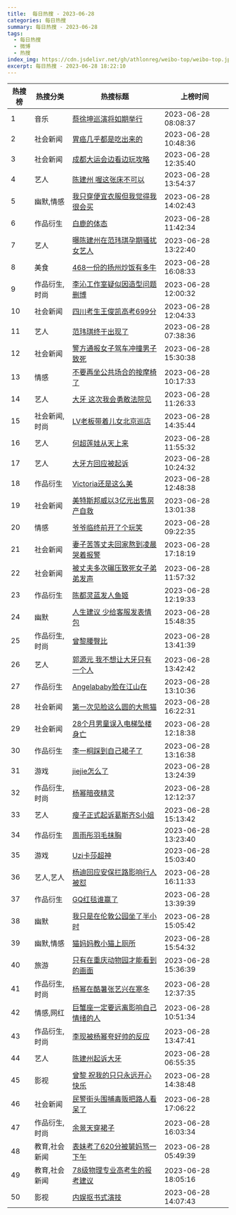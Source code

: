 ```yaml
---
title:  每日热搜 - 2023-06-28
categories: 每日热搜
summary: 每日热搜 - 2023-06-28
tags:
  - 每日热搜
  - 微博
  - 热搜
index_img: https://cdn.jsdelivr.net/gh/athlonreg/weibo-top/weibo-top.jpeg
excerpt: 每日热搜 - 2023-06-28 18:22:10
---
```


| 热搜榜 | 热搜分类 | 热搜标题 | 上榜时间 |
| --- | --- | --- | --- |
| 1 | 音乐 | [蔡徐坤巡演将如期举行](https://s.weibo.com/weibo%3Fq%3D%2523%E8%94%A1%E5%BE%90%E5%9D%A4%E5%B7%A1%E6%BC%94%E5%B0%86%E5%A6%82%E6%9C%9F%E4%B8%BE%E8%A1%8C%2523) | 2023-06-28 08:08:37 | 
| 2 | 社会新闻 | [胃癌几乎都是吃出来的](https://s.weibo.com/weibo%3Fq%3D%2523%E8%83%83%E7%99%8C%E5%87%A0%E4%B9%8E%E9%83%BD%E6%98%AF%E5%90%83%E5%87%BA%E6%9D%A5%E7%9A%84%2523) | 2023-06-28 10:48:36 | 
| 3 | 社会新闻 | [成都大运会边看边玩攻略](https://s.weibo.com/weibo%3Fq%3D%2523%E6%88%90%E9%83%BD%E5%A4%A7%E8%BF%90%E4%BC%9A%E8%BE%B9%E7%9C%8B%E8%BE%B9%E7%8E%A9%E6%94%BB%E7%95%A5%2523) | 2023-06-28 12:35:40 | 
| 4 | 艺人 | [陈建州 喔这张床不可以](https://s.weibo.com/weibo%3Fq%3D%2523%E9%99%88%E5%BB%BA%E5%B7%9E%20%E5%96%94%E8%BF%99%E5%BC%A0%E5%BA%8A%E4%B8%8D%E5%8F%AF%E4%BB%A5%2523) | 2023-06-28 13:54:37 | 
| 5 | 幽默,情感 | [我只穿便宜衣服但我觉得我很会买](https://s.weibo.com/weibo%3Fq%3D%2523%E6%88%91%E5%8F%AA%E7%A9%BF%E4%BE%BF%E5%AE%9C%E8%A1%A3%E6%9C%8D%E4%BD%86%E6%88%91%E8%A7%89%E5%BE%97%E6%88%91%E5%BE%88%E4%BC%9A%E4%B9%B0%2523) | 2023-06-28 14:02:43 | 
| 6 | 作品衍生 | [白鹿的体态](https://s.weibo.com/weibo%3Fq%3D%2523%E7%99%BD%E9%B9%BF%E7%9A%84%E4%BD%93%E6%80%81%2523) | 2023-06-28 11:42:34 | 
| 7 | 艺人 | [曝陈建州在范玮琪孕期骚扰女艺人](https://s.weibo.com/weibo%3Fq%3D%2523%E6%9B%9D%E9%99%88%E5%BB%BA%E5%B7%9E%E5%9C%A8%E8%8C%83%E7%8E%AE%E7%90%AA%E5%AD%95%E6%9C%9F%E9%AA%9A%E6%89%B0%E5%A5%B3%E8%89%BA%E4%BA%BA%2523) | 2023-06-28 13:22:40 | 
| 8 | 美食 | [468一份的扬州炒饭有多牛](https://s.weibo.com/weibo%3Fq%3D%2523468%E4%B8%80%E4%BB%BD%E7%9A%84%E6%89%AC%E5%B7%9E%E7%82%92%E9%A5%AD%E6%9C%89%E5%A4%9A%E7%89%9B%2523) | 2023-06-28 16:08:33 | 
| 9 | 作品衍生,时尚 | [李沁工作室疑似因造型问题删博](https://s.weibo.com/weibo%3Fq%3D%2523%E6%9D%8E%E6%B2%81%E5%B7%A5%E4%BD%9C%E5%AE%A4%E7%96%91%E4%BC%BC%E5%9B%A0%E9%80%A0%E5%9E%8B%E9%97%AE%E9%A2%98%E5%88%A0%E5%8D%9A%2523) | 2023-06-28 12:00:32 | 
| 10 | 社会新闻 | [四川考生王俊凯高考699分](https://s.weibo.com/weibo%3Fq%3D%2523%E5%9B%9B%E5%B7%9D%E8%80%83%E7%94%9F%E7%8E%8B%E4%BF%8A%E5%87%AF%E9%AB%98%E8%80%83699%E5%88%86%2523) | 2023-06-28 12:04:33 | 
| 11 | 艺人 | [范玮琪终于出现了](https://s.weibo.com/weibo%3Fq%3D%2523%E8%8C%83%E7%8E%AE%E7%90%AA%E7%BB%88%E4%BA%8E%E5%87%BA%E7%8E%B0%E4%BA%86%2523) | 2023-06-28 07:38:36 | 
| 12 | 社会新闻 | [警方通报女子驾车冲撞男子致死](https://s.weibo.com/weibo%3Fq%3D%2523%E8%AD%A6%E6%96%B9%E9%80%9A%E6%8A%A5%E5%A5%B3%E5%AD%90%E9%A9%BE%E8%BD%A6%E5%86%B2%E6%92%9E%E7%94%B7%E5%AD%90%E8%87%B4%E6%AD%BB%2523) | 2023-06-28 15:30:38 | 
| 13 | 情感 | [不要再坐公共场合的按摩椅了](https://s.weibo.com/weibo%3Fq%3D%2523%E4%B8%8D%E8%A6%81%E5%86%8D%E5%9D%90%E5%85%AC%E5%85%B1%E5%9C%BA%E5%90%88%E7%9A%84%E6%8C%89%E6%91%A9%E6%A4%85%E4%BA%86%2523) | 2023-06-28 10:17:33 | 
| 14 | 艺人 | [大牙 这次我会勇敢法院见](https://s.weibo.com/weibo%3Fq%3D%2523%E5%A4%A7%E7%89%99%20%E8%BF%99%E6%AC%A1%E6%88%91%E4%BC%9A%E5%8B%87%E6%95%A2%E6%B3%95%E9%99%A2%E8%A7%81%2523) | 2023-06-28 11:26:33 | 
| 15 | 社会新闻,时尚 | [LV老板带着儿女北京巡店](https://s.weibo.com/weibo%3Fq%3D%2523LV%E8%80%81%E6%9D%BF%E5%B8%A6%E7%9D%80%E5%84%BF%E5%A5%B3%E5%8C%97%E4%BA%AC%E5%B7%A1%E5%BA%97%2523) | 2023-06-28 14:35:44 | 
| 16 | 艺人 | [何超莲娃从天上来](https://s.weibo.com/weibo%3Fq%3D%2523%E4%BD%95%E8%B6%85%E8%8E%B2%E5%A8%83%E4%BB%8E%E5%A4%A9%E4%B8%8A%E6%9D%A5%2523) | 2023-06-28 11:55:32 | 
| 17 | 艺人 | [大牙方回应被起诉](https://s.weibo.com/weibo%3Fq%3D%2523%E5%A4%A7%E7%89%99%E6%96%B9%E5%9B%9E%E5%BA%94%E8%A2%AB%E8%B5%B7%E8%AF%89%2523) | 2023-06-28 10:24:32 | 
| 18 | 作品衍生 | [Victoria还是这么美](https://s.weibo.com/weibo%3Fq%3D%2523Victoria%E8%BF%98%E6%98%AF%E8%BF%99%E4%B9%88%E7%BE%8E%2523) | 2023-06-28 12:48:38 | 
| 19 | 社会新闻 | [美特斯邦威以3亿元出售房产自救](https://s.weibo.com/weibo%3Fq%3D%2523%E7%BE%8E%E7%89%B9%E6%96%AF%E9%82%A6%E5%A8%81%E4%BB%A53%E4%BA%BF%E5%85%83%E5%87%BA%E5%94%AE%E6%88%BF%E4%BA%A7%E8%87%AA%E6%95%91%2523) | 2023-06-28 13:01:38 | 
| 20 | 情感 | [爷爷临终前开了个玩笑](https://s.weibo.com/weibo%3Fq%3D%2523%E7%88%B7%E7%88%B7%E4%B8%B4%E7%BB%88%E5%89%8D%E5%BC%80%E4%BA%86%E4%B8%AA%E7%8E%A9%E7%AC%91%2523) | 2023-06-28 09:22:35 | 
| 21 | 社会新闻 | [妻子苦等丈夫回家熬到凌晨哭着报警](https://s.weibo.com/weibo%3Fq%3D%2523%E5%A6%BB%E5%AD%90%E8%8B%A6%E7%AD%89%E4%B8%88%E5%A4%AB%E5%9B%9E%E5%AE%B6%E7%86%AC%E5%88%B0%E5%87%8C%E6%99%A8%E5%93%AD%E7%9D%80%E6%8A%A5%E8%AD%A6%2523) | 2023-06-28 17:18:19 | 
| 22 | 社会新闻 | [被丈夫多次碾压致死女子弟弟发声](https://s.weibo.com/weibo%3Fq%3D%2523%E8%A2%AB%E4%B8%88%E5%A4%AB%E5%A4%9A%E6%AC%A1%E7%A2%BE%E5%8E%8B%E8%87%B4%E6%AD%BB%E5%A5%B3%E5%AD%90%E5%BC%9F%E5%BC%9F%E5%8F%91%E5%A3%B0%2523) | 2023-06-28 11:57:32 | 
| 23 | 作品衍生 | [陈都灵蓝发人鱼姬](https://s.weibo.com/weibo%3Fq%3D%2523%E9%99%88%E9%83%BD%E7%81%B5%E8%93%9D%E5%8F%91%E4%BA%BA%E9%B1%BC%E5%A7%AC%2523) | 2023-06-28 12:19:33 | 
| 24 | 幽默 | [人生建议 少给客服发表情包](https://s.weibo.com/weibo%3Fq%3D%2523%E4%BA%BA%E7%94%9F%E5%BB%BA%E8%AE%AE%20%E5%B0%91%E7%BB%99%E5%AE%A2%E6%9C%8D%E5%8F%91%E8%A1%A8%E6%83%85%E5%8C%85%2523) | 2023-06-28 15:48:35 | 
| 25 | 作品衍生,时尚 | [曾黎腰臀比](https://s.weibo.com/weibo%3Fq%3D%2523%E6%9B%BE%E9%BB%8E%E8%85%B0%E8%87%80%E6%AF%94%2523) | 2023-06-28 13:41:39 | 
| 26 | 艺人 | [郭源元 我不想让大牙只有一个人](https://s.weibo.com/weibo%3Fq%3D%2523%E9%83%AD%E6%BA%90%E5%85%83%20%E6%88%91%E4%B8%8D%E6%83%B3%E8%AE%A9%E5%A4%A7%E7%89%99%E5%8F%AA%E6%9C%89%E4%B8%80%E4%B8%AA%E4%BA%BA%2523) | 2023-06-28 13:42:42 | 
| 27 | 作品衍生 | [Angelababy脸在江山在](https://s.weibo.com/weibo%3Fq%3D%2523Angelababy%E8%84%B8%E5%9C%A8%E6%B1%9F%E5%B1%B1%E5%9C%A8%2523) | 2023-06-28 13:10:36 | 
| 28 | 社会新闻 | [第一次见脸这么圆的大熊猫](https://s.weibo.com/weibo%3Fq%3D%2523%E7%AC%AC%E4%B8%80%E6%AC%A1%E8%A7%81%E8%84%B8%E8%BF%99%E4%B9%88%E5%9C%86%E7%9A%84%E5%A4%A7%E7%86%8A%E7%8C%AB%2523) | 2023-06-28 16:22:31 | 
| 29 | 社会新闻 | [28个月男童误入电梯坠楼身亡](https://s.weibo.com/weibo%3Fq%3D%252328%E4%B8%AA%E6%9C%88%E7%94%B7%E7%AB%A5%E8%AF%AF%E5%85%A5%E7%94%B5%E6%A2%AF%E5%9D%A0%E6%A5%BC%E8%BA%AB%E4%BA%A1%2523) | 2023-06-28 12:18:38 | 
| 30 | 作品衍生 | [李一桐踩到自己裙子了](https://s.weibo.com/weibo%3Fq%3D%2523%E6%9D%8E%E4%B8%80%E6%A1%90%E8%B8%A9%E5%88%B0%E8%87%AA%E5%B7%B1%E8%A3%99%E5%AD%90%E4%BA%86%2523) | 2023-06-28 13:16:38 | 
| 31 | 游戏 | [jiejie怎么了](https://s.weibo.com/weibo%3Fq%3D%2523jiejie%E6%80%8E%E4%B9%88%E4%BA%86%2523) | 2023-06-28 13:24:39 | 
| 32 | 作品衍生,时尚 | [杨幂暗夜精灵](https://s.weibo.com/weibo%3Fq%3D%2523%E6%9D%A8%E5%B9%82%E6%9A%97%E5%A4%9C%E7%B2%BE%E7%81%B5%2523) | 2023-06-28 12:12:37 | 
| 33 | 艺人 | [瘦子正式起诉葛斯齐S小姐](https://s.weibo.com/weibo%3Fq%3D%2523%E7%98%A6%E5%AD%90%E6%AD%A3%E5%BC%8F%E8%B5%B7%E8%AF%89%E8%91%9B%E6%96%AF%E9%BD%90S%E5%B0%8F%E5%A7%90%2523) | 2023-06-28 15:13:42 | 
| 34 | 作品衍生 | [周雨彤羽毛抹胸](https://s.weibo.com/weibo%3Fq%3D%2523%E5%91%A8%E9%9B%A8%E5%BD%A4%E7%BE%BD%E6%AF%9B%E6%8A%B9%E8%83%B8%2523) | 2023-06-28 13:23:40 | 
| 35 | 游戏 | [Uzi卡莎超神](https://s.weibo.com/weibo%3Fq%3D%2523Uzi%E5%8D%A1%E8%8E%8E%E8%B6%85%E7%A5%9E%2523) | 2023-06-28 15:03:40 | 
| 36 | 艺人,艺人 | [杨迪回应安保拦路影响行人被怼](https://s.weibo.com/weibo%3Fq%3D%2523%E6%9D%A8%E8%BF%AA%E5%9B%9E%E5%BA%94%E5%AE%89%E4%BF%9D%E6%8B%A6%E8%B7%AF%E5%BD%B1%E5%93%8D%E8%A1%8C%E4%BA%BA%E8%A2%AB%E6%80%BC%2523) | 2023-06-28 16:11:33 | 
| 37 | 作品衍生 | [GQ红毯谁赢了](https://s.weibo.com/weibo%3Fq%3D%2523GQ%E7%BA%A2%E6%AF%AF%E8%B0%81%E8%B5%A2%E4%BA%86%2523) | 2023-06-28 13:39:39 | 
| 38 | 幽默 | [我只是在伦敦公园坐了半小时](https://s.weibo.com/weibo%3Fq%3D%2523%E6%88%91%E5%8F%AA%E6%98%AF%E5%9C%A8%E4%BC%A6%E6%95%A6%E5%85%AC%E5%9B%AD%E5%9D%90%E4%BA%86%E5%8D%8A%E5%B0%8F%E6%97%B6%2523) | 2023-06-28 15:05:42 | 
| 39 | 幽默,情感 | [猫妈妈教小猫上厕所](https://s.weibo.com/weibo%3Fq%3D%2523%E7%8C%AB%E5%A6%88%E5%A6%88%E6%95%99%E5%B0%8F%E7%8C%AB%E4%B8%8A%E5%8E%95%E6%89%80%2523) | 2023-06-28 15:54:32 | 
| 40 | 旅游 | [只有在重庆动物园才能看到的画面](https://s.weibo.com/weibo%3Fq%3D%2523%E5%8F%AA%E6%9C%89%E5%9C%A8%E9%87%8D%E5%BA%86%E5%8A%A8%E7%89%A9%E5%9B%AD%E6%89%8D%E8%83%BD%E7%9C%8B%E5%88%B0%E7%9A%84%E7%94%BB%E9%9D%A2%2523) | 2023-06-28 15:36:39 | 
| 41 | 作品衍生,时尚 | [杨幂在酷暑张艺兴在寒冬](https://s.weibo.com/weibo%3Fq%3D%2523%E6%9D%A8%E5%B9%82%E5%9C%A8%E9%85%B7%E6%9A%91%E5%BC%A0%E8%89%BA%E5%85%B4%E5%9C%A8%E5%AF%92%E5%86%AC%2523) | 2023-06-28 12:37:35 | 
| 42 | 情感,网红 | [巨蟹座一定要远离影响自己情绪的人](https://s.weibo.com/weibo%3Fq%3D%2523%E5%B7%A8%E8%9F%B9%E5%BA%A7%E4%B8%80%E5%AE%9A%E8%A6%81%E8%BF%9C%E7%A6%BB%E5%BD%B1%E5%93%8D%E8%87%AA%E5%B7%B1%E6%83%85%E7%BB%AA%E7%9A%84%E4%BA%BA%2523) | 2023-06-28 10:51:34 | 
| 43 | 作品衍生,时尚 | [李现被杨幂夸好帅的反应](https://s.weibo.com/weibo%3Fq%3D%2523%E6%9D%8E%E7%8E%B0%E8%A2%AB%E6%9D%A8%E5%B9%82%E5%A4%B8%E5%A5%BD%E5%B8%85%E7%9A%84%E5%8F%8D%E5%BA%94%2523) | 2023-06-28 13:47:41 | 
| 44 | 艺人 | [陈建州起诉大牙](https://s.weibo.com/weibo%3Fq%3D%2523%E9%99%88%E5%BB%BA%E5%B7%9E%E8%B5%B7%E8%AF%89%E5%A4%A7%E7%89%99%2523) | 2023-06-28 06:55:35 | 
| 45 | 影视 | [曾黎 祝我的只只永远开心快乐](https://s.weibo.com/weibo%3Fq%3D%2523%E6%9B%BE%E9%BB%8E%20%E7%A5%9D%E6%88%91%E7%9A%84%E5%8F%AA%E5%8F%AA%E6%B0%B8%E8%BF%9C%E5%BC%80%E5%BF%83%E5%BF%AB%E4%B9%90%2523) | 2023-06-28 14:38:48 | 
| 46 | 社会新闻 | [民警街头围捕毒贩把路人看呆了](https://s.weibo.com/weibo%3Fq%3D%2523%E6%B0%91%E8%AD%A6%E8%A1%97%E5%A4%B4%E5%9B%B4%E6%8D%95%E6%AF%92%E8%B4%A9%E6%8A%8A%E8%B7%AF%E4%BA%BA%E7%9C%8B%E5%91%86%E4%BA%86%2523) | 2023-06-28 17:06:22 | 
| 47 | 作品衍生,时尚 | [余景天穿裙子](https://s.weibo.com/weibo%3Fq%3D%2523%E4%BD%99%E6%99%AF%E5%A4%A9%E7%A9%BF%E8%A3%99%E5%AD%90%2523) | 2023-06-28 16:03:34 | 
| 48 | 教育,社会新闻 | [表妹考了620分被舅妈骂一下午](https://s.weibo.com/weibo%3Fq%3D%2523%E8%A1%A8%E5%A6%B9%E8%80%83%E4%BA%86620%E5%88%86%E8%A2%AB%E8%88%85%E5%A6%88%E9%AA%82%E4%B8%80%E4%B8%8B%E5%8D%88%2523) | 2023-06-28 05:49:39 | 
| 49 | 教育,社会新闻 | [78级物理专业高考生的报考建议](https://s.weibo.com/weibo%3Fq%3D%252378%E7%BA%A7%E7%89%A9%E7%90%86%E4%B8%93%E4%B8%9A%E9%AB%98%E8%80%83%E7%94%9F%E7%9A%84%E6%8A%A5%E8%80%83%E5%BB%BA%E8%AE%AE%2523) | 2023-06-28 18:05:16 | 
| 50 | 影视 | [内娱抠书式演技](https://s.weibo.com/weibo%3Fq%3D%2523%E5%86%85%E5%A8%B1%E6%8A%A0%E4%B9%A6%E5%BC%8F%E6%BC%94%E6%8A%80%2523) | 2023-06-28 14:07:43 | 
